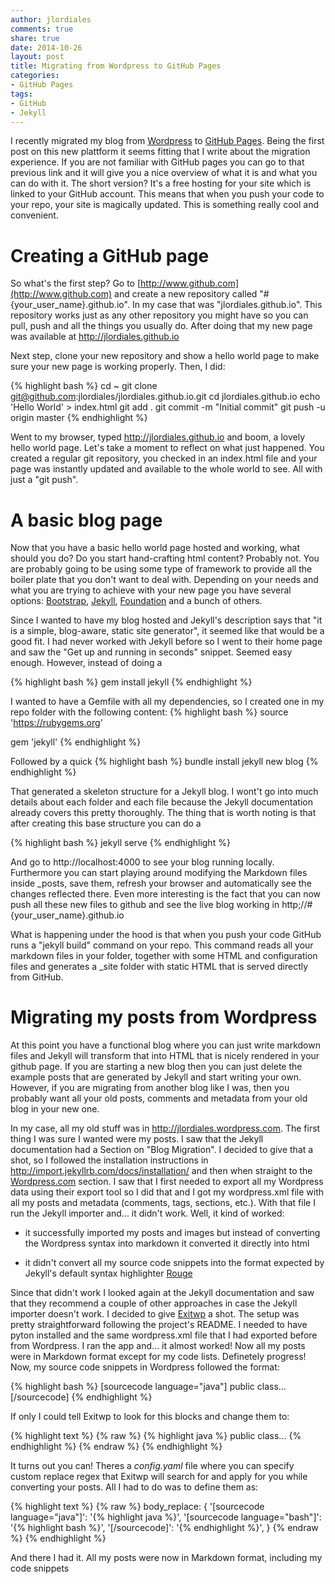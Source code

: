 ```yaml
---
author: jlordiales
comments: true
share: true
date: 2014-10-26
layout: post
title: Migrating from Wordpress to GitHub Pages
categories:
- GitHub Pages
tags:
- GitHub
- Jekyll
---
```


I recently migrated my blog from [Wordpress](http://jlordiales.wordpress.com/)
to [GitHub Pages](https://pages.github.com/). Being the first post on this new
plattform it seems fitting that I write about the migration experience.
If you are not familiar with GitHub pages you can go to that previous link and
it will give you a nice overview of what it is and what you can do with it. The
short version? It's a free hosting for your site which is linked to your GitHub
account. This means that when you push your code to your repo, your site is
magically updated. This is something really cool and convenient.

# Creating a GitHub page
So what's the first step? Go to [http://www.github.com](http://www.github.com)
and create a new repository called "#{your_user_name}.github.io". In my case
that was "jlordiales.github.io". This repository works just as any other
repository you might have so you can pull, push and all the things you usually
do. After doing that my new page was available at http://jlordiales.github.io

Next step, clone your new repository and show a hello world page to make sure
your new page is working properly. Then, I did:

{% highlight bash %}
cd ~
git clone git@github.com:jlordiales/jlordiales.github.io.git
cd jlordiales.github.io
echo 'Hello World' > index.html
git add .
git commit -m "Initial commit"
git push -u origin master
{% endhighlight %}

Went to my browser, typed http://jlordiales.github.io and boom, a lovely hello
world page.
Let's take a moment to reflect on what just happened. You created a regular git
repository, you checked in an index.html file and your page was instantly
updated and available to the whole world to see. All with just a "git push".

# A basic blog page
Now that you have a basic hello world page hosted and working, what should you
do? Do you start hand-crafting html content? Probably not. 
You are probably going to be using some type of framework to provide all the
boiler plate that you don't want to deal with.
Depending on your needs and what you are trying to achieve with your new page
you have several options: [Bootstrap](http://getbootstrap.com/),
[Jekyll](http://jekyllrb.com/), [Foundation](http://foundation.zurb.com/) and a
bunch of others.

Since I wanted to have my blog hosted and Jekyll's description says that "it  is
a simple, blog-aware, static site generator", it seemed like that would be a
good fit.
I had never worked with Jekyll before so I went to their home page and saw the
"Get up and running in seconds" snippet. Seemed easy enough. However, instead 
of doing a 

{% highlight bash %}
gem install jekyll
{% endhighlight %}

I wanted to have a Gemfile with all my dependencies, so I created one in my repo
folder with the following content:
{% highlight bash %}
source 'https://rubygems.org'

gem 'jekyll'
{% endhighlight %}

Followed by a quick 
{% highlight bash %}
bundle install
jekyll new blog
{% endhighlight %}

That generated a skeleton structure for a Jekyll blog. I wont't go into much
details about each folder and each file because the Jekyll documentation already
covers this pretty thoroughly. The thing that is worth noting is that after
creating this base structure you can do a

{% highlight bash %}
jekyll serve
{% endhighlight %}

And go to http://localhost:4000 to see your blog running locally. Furthermore
you can start playing around modifying the Markdown files inside \_posts, save
them, refresh your browser and automatically see the changes reflected there.
Even more interesting is the fact that you can now push all these new files to
github and see the live blog working in http;//#{your_user_name}.github.io

What is happening under the hood is that when you push your code GitHub runs a
"jekyll build" command on your repo. This command reads all your markdown files
in your folder, together with some HTML and configuration files and generates a
\_site folder with static HTML that is served directly from GitHub.

# Migrating my posts from Wordpress
At this point you have a functional blog where you can just write markdown files
and Jekyll will transform that into HTML that is nicely rendered in your github
page. If you are starting a new blog then you can just delete the example posts
that are generated by Jekyll and start writing your own.
However, if you are migrating from another blog like I was, then you probably
want all your old posts, comments and metadata from your old blog in your new
one.

In my case, all my old stuff was in http://jlordiales.wordpress.com. The first
thing I was sure I wanted were my posts. I saw that the Jekyll documentation had
a Section on "Blog Migration". I decided to give that a shot, so I followed the
installation instructions in http://import.jekyllrb.com/docs/installation/ and
then when straight to the
[Wordpress.com](http://import.jekyllrb.com/docs/wordpressdotcom/) section. 
I saw that I first needed to export all my Wordpress data using their export
tool so I did that and I got my wordpress.xml file with all my posts and metadata
(comments, tags, sections, etc.). With that file I run the Jekyll importer
and... it didn't work.
Well, it kind of worked:

- it successfully imported my posts and images but instead of converting the
  Wordpress syntax into markdown it converted it directly into html

- it didn't convert all my source code snippets into the format expected by
  Jekyll's default syntax highlighter [Rouge](https://github.com/jneen/rouge)

Since that didn't work I looked again at the Jekyll documentation and saw that
they recommend a couple of other approaches in case the Jekyll importer doesn't
work. I decided to give [Exitwp](https://github.com/thomasf/exitwp) a shot. The
setup was pretty straightforward following the project's README. I needed to
have pyton installed and the same wordpress.xml file that I had exported before
from Wordpress. I ran the app and... it almost worked!
Now all my posts were in Markdown format except for my code lists. Definetely
progress!
Now, my source code snippets in Wordpress followed the format:

{% highlight bash %}
[sourcecode language="java"]
public class...
[/sourcecode]
{% endhighlight %}

If only I could tell Exitwp to look for this blocks and change them to:

{% highlight text %} {% raw %}
{% highlight java %}
public class...
{% endhighlight %}
{% endraw %} {% endhighlight %}

It turns out you can! Theres a _config.yaml_ file where you can specify custom
replace regex that Exitwp will search for and apply for you while converting
your posts. All I had to do was to define them as:

{% highlight text %} {% raw %}
body_replace: {
  '\[sourcecode language="java"\]':  '{% highlight java %}',
  '\[sourcecode language="bash"\]':  '{% highlight bash %}',
  '\[\/sourcecode\]': '{% endhighlight %}',
}
{% endraw %} {% endhighlight %}

And there I had it. All my posts were now in Markdown format, including my code
snippets
